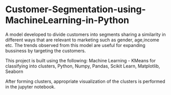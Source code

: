 # Customer-Segmentation-using-MachineLearning-in-Python
A model developed to divide customers into segments sharing a similarity in different ways that are relevant to marketing such as gender, age,income etc.
The trends observed from this model are useful for expanding bussiness by targeting the customers.

This project is built using the following:
Machine Learning - KMeans for classifying into clusters,
Python,
Numpy,
Pandas,
Scikit Learn,
Matplotlib,
Seaborn

After forming clusters, appropriate visualization of the clusters is performed in the jupyter notebook.
